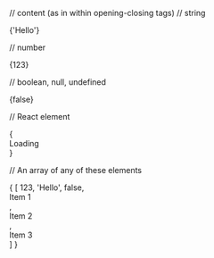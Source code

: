 // content (as in within opening-closing tags)
// string
<div>
    {'Hello'}
</div>

// number
<div>
    {123}
</div>

// boolean, null, undefined
<div>
    {false}
</div>

// React element
<div>
    {<div>Loading</div>}
</div>

// An array of any of these elements
<div>
    {
        [
            123,
            'Hello',
            false,
            <div>Item 1</div>,
            <div>Item 2</div>,
            <div>Item 3</div>
        ]
    }
</div>